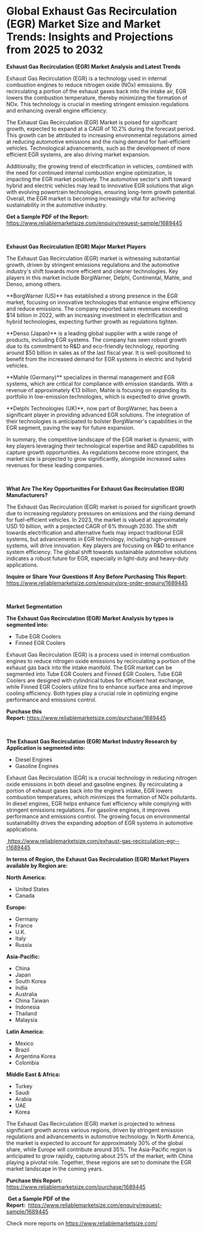<p><h1>Global Exhaust Gas Recirculation (EGR) Market Size and Market Trends: Insights and Projections from 2025 to 2032</h1></p><p><strong>Exhaust Gas Recirculation (EGR) Market Analysis and Latest Trends</strong></p>
<p><p>Exhaust Gas Recirculation (EGR) is a technology used in internal combustion engines to reduce nitrogen oxide (NOx) emissions. By recirculating a portion of the exhaust gases back into the intake air, EGR lowers the combustion temperature, thereby minimizing the formation of NOx. This technology is crucial in meeting stringent emission regulations and enhancing overall engine efficiency.</p><p>The Exhaust Gas Recirculation (EGR) Market is poised for significant growth, expected to expand at a CAGR of 10.2% during the forecast period. This growth can be attributed to increasing environmental regulations aimed at reducing automotive emissions and the rising demand for fuel-efficient vehicles. Technological advancements, such as the development of more efficient EGR systems, are also driving market expansion. </p><p>Additionally, the growing trend of electrification in vehicles, combined with the need for continued internal combustion engine optimization, is impacting the EGR market positively. The automotive sector's shift toward hybrid and electric vehicles may lead to innovative EGR solutions that align with evolving powertrain technologies, ensuring long-term growth potential. Overall, the EGR market is becoming increasingly vital for achieving sustainability in the automotive industry.</p></p>
<p><strong>Get a Sample PDF of the Report:&nbsp;</strong> <a href="https://www.reliablemarketsize.com/enquiry/request-sample/1689445?utm_campaign=3217&utm_medium=2&utm_source=Github&utm_content=ia&utm_term=26032025&utm_id=exhaust-gas-recirculation-egr">https://www.reliablemarketsize.com/enquiry/request-sample/1689445</a></p>
<p>&nbsp;</p>
<p><strong>Exhaust Gas Recirculation (EGR) Major Market Players</strong></p>
<p><p>The Exhaust Gas Recirculation (EGR) market is witnessing substantial growth, driven by stringent emissions regulations and the automotive industry's shift towards more efficient and cleaner technologies. Key players in this market include BorgWarner, Delphi, Continental, Mahle, and Denso, among others.</p><p>**BorgWarner (US)** has established a strong presence in the EGR market, focusing on innovative technologies that enhance engine efficiency and reduce emissions. The company reported sales revenues exceeding $14 billion in 2022, with an increasing investment in electrification and hybrid technologies, expecting further growth as regulations tighten.</p><p>**Denso (Japan)** is a leading global supplier with a wide range of products, including EGR systems. The company has seen robust growth due to its commitment to R&D and eco-friendly technology, reporting around $50 billion in sales as of the last fiscal year. It is well-positioned to benefit from the increased demand for EGR systems in electric and hybrid vehicles.</p><p>**Mahle (Germany)** specializes in thermal management and EGR systems, which are critical for compliance with emission standards. With a revenue of approximately €13 billion, Mahle is focusing on expanding its portfolio in low-emission technologies, which is expected to drive growth.</p><p>**Delphi Technologies (UK)**, now part of BorgWarner, has been a significant player in providing advanced EGR solutions. The integration of their technologies is anticipated to bolster BorgWarner's capabilities in the EGR segment, paving the way for future expansion.</p><p>In summary, the competitive landscape of the EGR market is dynamic, with key players leveraging their technological expertise and R&D capabilities to capture growth opportunities. As regulations become more stringent, the market size is projected to grow significantly, alongside increased sales revenues for these leading companies.</p></p>
<p>&nbsp;</p>
<p><strong>What Are The Key Opportunities For Exhaust Gas Recirculation (EGR) Manufacturers?</strong></p>
<p><p>The Exhaust Gas Recirculation (EGR) market is poised for significant growth due to increasing regulatory pressures on emissions and the rising demand for fuel-efficient vehicles. In 2023, the market is valued at approximately USD 10 billion, with a projected CAGR of 6% through 2030. The shift towards electrification and alternative fuels may impact traditional EGR systems, but advancements in EGR technology, including high-pressure systems, will drive innovation. Key players are focusing on R&D to enhance system efficiency. The global shift towards sustainable automotive solutions indicates a robust future for EGR, especially in light-duty and heavy-duty applications.</p></p>
<p><strong>Inquire or Share Your Questions If Any Before Purchasing This Report:</strong> <a href="https://www.reliablemarketsize.com/enquiry/pre-order-enquiry/1689445?utm_campaign=3217&utm_medium=2&utm_source=Github&utm_content=ia&utm_term=26032025&utm_id=exhaust-gas-recirculation-egr">https://www.reliablemarketsize.com/enquiry/pre-order-enquiry/1689445</a></p>
<p>&nbsp;</p>
<p><strong>Market Segmentation</strong></p>
<p><strong>The Exhaust Gas Recirculation (EGR) Market Analysis by types is segmented into:</strong></p>
<p><ul><li>Tube EGR Coolers</li><li>Finned EGR Coolers</li></ul></p>
<p><p>Exhaust Gas Recirculation (EGR) is a process used in internal combustion engines to reduce nitrogen oxide emissions by recirculating a portion of the exhaust gas back into the intake manifold. The EGR market can be segmented into Tube EGR Coolers and Finned EGR Coolers. Tube EGR Coolers are designed with cylindrical tubes for efficient heat exchange, while Finned EGR Coolers utilize fins to enhance surface area and improve cooling efficiency. Both types play a crucial role in optimizing engine performance and emissions control.</p></p>
<p><strong>Purchase this Report:&nbsp;</strong><a href="https://www.reliablemarketsize.com/purchase/1689445?utm_campaign=3217&utm_medium=2&utm_source=Github&utm_content=ia&utm_term=26032025&utm_id=exhaust-gas-recirculation-egr">https://www.reliablemarketsize.com/purchase/1689445</a></p>
<p>&nbsp;</p>
<p><strong>The Exhaust Gas Recirculation (EGR) Market Industry Research by Application is segmented into:</strong></p>
<p><ul><li>Diesel Engines</li><li>Gasoline Engines</li></ul></p>
<p><p>Exhaust Gas Recirculation (EGR) is a crucial technology in reducing nitrogen oxide emissions in both diesel and gasoline engines. By recirculating a portion of exhaust gases back into the engine’s intake, EGR lowers combustion temperatures, which minimizes the formation of NOx pollutants. In diesel engines, EGR helps enhance fuel efficiency while complying with stringent emissions regulations. For gasoline engines, it improves performance and emissions control. The growing focus on environmental sustainability drives the expanding adoption of EGR systems in automotive applications.</p></p>
<p><a href="https://www.reliablemarketsize.com/exhaust-gas-recirculation-egr--r1689445?utm_campaign=3217&utm_medium=2&utm_source=Github&utm_content=ia&utm_term=26032025&utm_id=exhaust-gas-recirculation-egr">&nbsp;https://www.reliablemarketsize.com/exhaust-gas-recirculation-egr--r1689445</a></p>
<p><strong>In terms of Region, the Exhaust Gas Recirculation (EGR) Market Players available by Region are:</strong></p>
<p>
    <p> <strong> North America: </strong>
        <ul>
            <li>United States</li>
            <li>Canada</li>
        </ul>
        </p> 
    <p> <strong> Europe: </strong>
        <ul>
            <li>Germany</li>
            <li>France</li>
            <li>U.K.</li>
            <li>Italy</li>
            <li>Russia</li>
        </ul>
        </p> 
    <p> <strong> Asia-Pacific: </strong>
        <ul>
            <li>China</li>
            <li>Japan</li>
            <li>South Korea</li>
            <li>India</li>
            <li>Australia</li>
            <li>China Taiwan</li>
            <li>Indonesia</li>
            <li>Thailand</li>
            <li>Malaysia</li>
        </ul>
        </p> 
    <p> <strong> Latin America: </strong>
        <ul>
            <li>Mexico</li>
            <li>Brazil</li>
            <li>Argentina Korea</li>
            <li>Colombia</li>
        </ul>
        </p> 
    <p> <strong> Middle East & Africa: </strong>
        <ul>
            <li>Turkey</li>
            <li>Saudi</li>
            <li>Arabia</li>
            <li>UAE</li>
            <li>Korea</li>
        </ul>
    </p>
    </p>
<p><p>The Exhaust Gas Recirculation (EGR) market is projected to witness significant growth across various regions, driven by stringent emission regulations and advancements in automotive technology. In North America, the market is expected to account for approximately 30% of the global share, while Europe will contribute around 35%. The Asia-Pacific region is anticipated to grow rapidly, capturing about 25% of the market, with China playing a pivotal role. Together, these regions are set to dominate the EGR market landscape in the coming years.</p></p>
<p><strong>Purchase this Report: </strong><a href="https://www.reliablemarketsize.com/purchase/1689445?utm_campaign=3217&utm_medium=2&utm_source=Github&utm_content=ia&utm_term=26032025&utm_id=exhaust-gas-recirculation-egr">https://www.reliablemarketsize.com/purchase/1689445</a></p>
<p>&nbsp;<strong>Get a Sample PDF of the Report:&nbsp;&nbsp;</strong><a href="https://www.reliablemarketsize.com/enquiry/request-sample/1689445?utm_campaign=3217&utm_medium=2&utm_source=Github&utm_content=ia&utm_term=26032025&utm_id=exhaust-gas-recirculation-egr">https://www.reliablemarketsize.com/enquiry/request-sample/1689445</a></p>
<p><strong></strong></p>
<p>Check more reports on <a href="https://www.reliablemarketsize.com/?utm_campaign=3217&utm_medium=2&utm_source=Github&utm_content=ia&utm_term=26032025&utm_id=exhaust-gas-recirculation-egr">https://www.reliablemarketsize.com/</a></p>